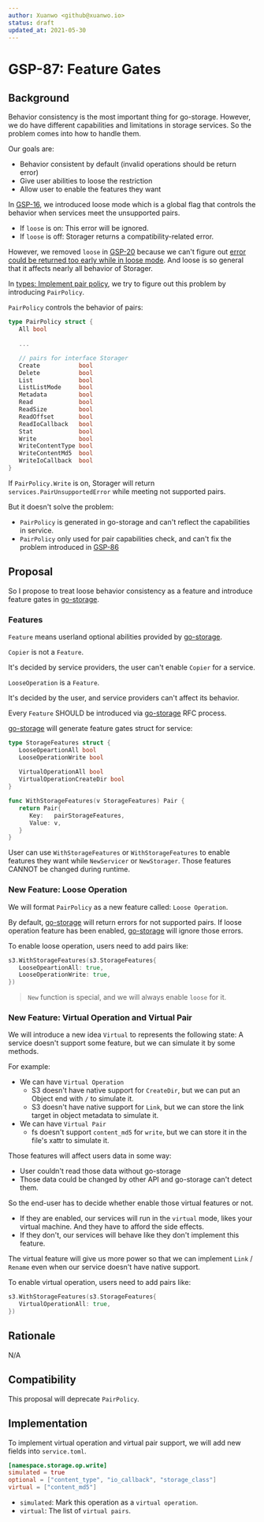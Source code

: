 ```yaml
---
author: Xuanwo <github@xuanwo.io>
status: draft
updated_at: 2021-05-30
---
```


# GSP-87: Feature Gates

## Background

Behavior consistency is the most important thing for go-storage. However, we do have different capabilities and limitations in storage services. So the problem comes into how to handle them.

Our goals are:

- Behavior consistent by default (invalid operations should be return error)
- Give user abilities to loose the restriction
- Allow user to enable the features they want

In [GSP-16], we introduced loose mode which is a global flag that controls the behavior when services meet the unsupported pairs.

- If `loose` is on: This error will be ignored.
- If `loose` is off: Storager returns a compatibility-related error.

However, we removed `loose` in [GSP-20] because we can't figure out [error could be returned too early while in loose mode](https://github.com/beyondstorage/go-storage/issues/233). And loose is so general that it affects nearly all behavior of Storager.

In [types: Implement pair policy](https://github.com/beyondstorage/go-storage/pull/453), we try to figure out this problem by introducing `PairPolicy`.

`PairPolicy` controls the behavior of pairs:

```go
type PairPolicy struct {
   All bool
   
   ...

   // pairs for interface Storager
   Create           bool
   Delete           bool
   List             bool
   ListListMode     bool
   Metadata         bool
   Read             bool
   ReadSize         bool
   ReadOffset       bool
   ReadIoCallback   bool
   Stat             bool
   Write            bool
   WriteContentType bool
   WriteContentMd5  bool
   WriteIoCallback  bool
}
```

If `PairPolicy.Write` is on, Storager will return `services.PairUnsupportedError` while meeting not supported pairs.

But it doesn't solve the problem:

- `PairPolicy` is generated in go-storage and can't reflect the capabilities in service.
- `PairPolicy` only used for pair capabilities check, and can't fix the problem introduced in [GSP-86]

## Proposal

So I propose to treat loose behavior consistency as a feature and introduce feature gates in [go-storage].

### Features

`Feature` means userland optional abilities provided by [go-storage].

`Copier` is not a `Feature`.

It's decided by service providers, the user can't enable `Copier` for a service.

`LooseOperation` is a `Feature`.

It's decided by the user, and service providers can't affect its behavior.

Every `Feature` SHOULD be introduced via [go-storage] RFC process.

[go-storage] will generate feature gates struct for service:

```go
type StorageFeatures struct {
   LooseOpeartionAll bool
   LooseOperationWrite bool
   
   VirtualOperationAll bool
   VirtualOperationCreateDir bool
}

func WithStorageFeatures(v StorageFeatures) Pair {
   return Pair{
      Key:   pairStorageFeatures,
      Value: v,
   }
}
```

User can use `WithStorageFeatures` or `WithStorageFeatures` to enable features they want while `NewServicer` or `NewStorager`. Those features CANNOT be changed during runtime.

### New Feature: Loose Operation

We will format `PairPolicy` as a new feature called: `Loose Operation`.

By default, [go-storage] will return errors for not supported pairs. If loose operation feature has been enabled, [go-storage] will ignore those errors.

To enable loose operation, users need to add pairs like:

```go
s3.WithStorageFeatures(s3.StorageFeatures{
   LooseOpeartionAll: true,
   LooseOperationWrite: true,
})
```

> `New` function is special, and we will always enable `loose` for it.

### New Feature: Virtual Operation and Virtual Pair

We will introduce a new idea `Virtual` to represents the following state: A service doesn't support some feature, but we can simulate it by some methods.


For example:

- We can have `Virtual Operation`
    - S3 doesn't have native support for `CreateDir`, but we can put an Object end with `/` to simulate it.
    - S3 doesn't have native support for `Link`, but we can store the link target in object metadata to simulate it.
- We can have `Virtual Pair`
    - fs doesn't support `content_md5` for `write`, but we can store it in the file's xattr to simulate it.

Those features will affect users data in some way:

- User couldn't read those data without go-storage
- Those data could be changed by other API and go-storage can't detect them.

So the end-user has to decide whether enable those virtual features or not.

- If they are enabled, our services will run in the `virtual` mode, likes your virtual machine. And they have to afford the side effects.
- If they don't, our services will behave like they don't implement this feature.

The virtual feature will give us more power so that we can implement `Link` / `Rename` even when our service doesn't have native support.

To enable virtual operation, users need to add pairs like:

```go
s3.WithStorageFeatures(s3.StorageFeatures{
   VirtualOperationAll: true,
})
```

## Rationale

N/A

## Compatibility

This proposal will deprecate `PairPolicy`.

## Implementation

To implement virtual operation and virtual pair support, we will add new fields into `service.toml`.

```toml
[namespace.storage.op.write]
simulated = true
optional = ["content_type", "io_callback", "storage_class"]
virtual = ["content_md5"]
```

- `simulated`: Mark this operation as a `virtual operation`.
- `virtual`: The list of `virtual pairs`.

[GSP-16]: ./16-loose-mode.md
[GSP-20]: ./20-remove-loose-mode.md
[GSP-86]: https://github.com/beyondstorage/specs/pull/86
[go-storage]: https://github.com/beyondstorage/go-storage
